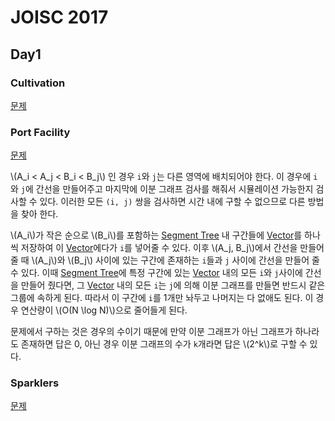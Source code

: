 # JOISC 2017

## Day1

### Cultivation
[문제](https://oj.uz/problem/view/JOI17_cultivation)

### Port Facility
[문제](https://oj.uz/problem/view/JOI17_port_facility)

\\(A_i < A_j < B_i < B_j\\) 인 경우 `i`와 `j`는 다른 영역에 배치되어야 한다. 이 경우에 `i`와 `j`에 간선을 만들어주고 마지막에 이분 그래프 검사를 해줘서 시뮬레이션 가능한지 검사할 수 있다. 이러한 모든 `(i, j)` 쌍을 검사하면 시간 내에 구할 수 없으므로 다른 방법을 찾아 한다. 

\\(A_i\\)가 작은 순으로 \\(B_i\\)를 포함하는 [Segment Tree](../segment-tree.md) 내 구간들에 [Vector](../vector.md)를 하나씩 저장하여 이 [Vector](../vector.md)에다가 `i`를 넣어줄 수 있다. 이후 \\(A_j, B_j\\)에서 간선을 만들어줄 때 \\(A_j\\)와 \\(B_j\\) 사이에 있는 구간에 존재하는 `i`들과	`j` 사이에 간선을 만들어 줄 수 있다. 이때 [Segment Tree](../segment-tree.md)에 특정 구간에 있는 [Vector](../vector.md) 내의 모든 `i`와 `j`사이에 간선을 만들어 줬다면, 그 [Vector](../vector.md) 내의 모든 `i`는 `j`에 의해 이분 그래프를 만들면 반드시 같은 그룹에 속하게 된다. 따라서 이 구간에 `i`를 1개만 놔두고 나머지는 다 없애도 된다. 이 경우 연산량이 \\(O(N \log N)\\)으로 줄어들게 된다.

문제에서 구하는 것은 경우의 수이기 때문에 만약 이분 그래프가 아닌 그래프가 하나라도 존재하면 답은 0, 아닌 경우 이분 그래프의 수가 `k`개라면 답은 \\(2^k\\)로 구할 수 있다.

### Sparklers
[문제](https://oj.uz/problem/view/JOI17_sparklers)

